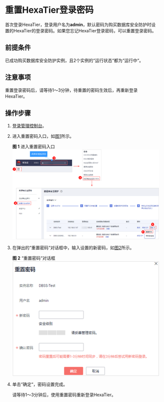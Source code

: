 # 重置HexaTier登录密码<a name="dbss_01_0255"></a>

首次登录HexaTier，登录用户名为**admin**，默认密码为购买数据库安全防护时设置的HexaTier的登录密码。如果您忘记HexaTier登录密码，可以重置登录密码。

## 前提条件<a name="section26173815151056"></a>

已成功购买数据库安全防护实例，且2个实例的“运行状态“都为“运行中“。

## 注意事项<a name="section0193192817394"></a>

重置登录密码后，请等待1～3分钟，待重置的密码生效后，再重新登录HexaTier。

## 操作步骤<a name="section1070145145613"></a>

1.  [登录管理控制台](https://console.huaweicloud.com/?locale=zh-cn)。
2.  进入重置密码入口，如[图1](#fig7876745183014)所示。

    **图 1**  进入重置密码入口<a name="fig7876745183014"></a>  
    ![](figures/进入重置密码入口.png "进入重置密码入口")

3.  在弹出的“重置密码“对话框中，输入设置的新密码，如[图2](#fig254142319571)所示。

    **图 2** “重置密码“对话框<a name="fig254142319571"></a>  
    ![](figures/重置密码对话框.png "重置密码对话框")

4.  单击“确定“，密码设置完成。

    请等待1～3分钟后，使用重置密码重新登录HexaTier。


